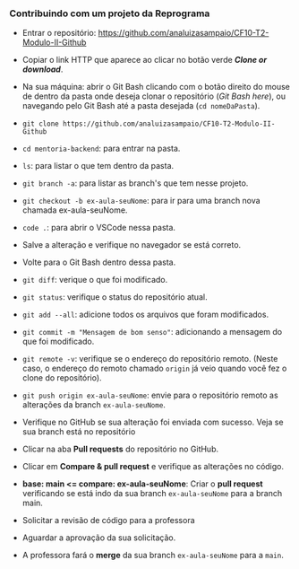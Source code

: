### Contribuindo com um projeto da Reprograma
- Entrar o repositório: https://github.com/analuizasampaio/CF10-T2-Modulo-II-Github
- Copiar o link HTTP que aparece ao clicar no botão verde ***Clone or download***.
- Na sua máquina: abrir o Git Bash clicando com o botão direito do mouse de dentro da pasta onde deseja clonar o repositório (*Git Bash here*), ou navegando pelo Git Bash até a pasta desejada (`cd nomeDaPasta`).
- `git clone https://github.com/analuizasampaio/CF10-T2-Modulo-II-Github`
- `cd mentoria-backend`: para entrar na pasta.
- `ls`: para listar o que tem dentro da pasta.
- `git branch -a`: para listar as branch's que tem nesse projeto.
- `git checkout -b ex-aula-seuNome`: para ir para uma branch nova chamada ex-aula-seuNome.
- `code .`: para abrir o VSCode nessa pasta.

- Salve a alteração e verifique no navegador se está correto.
- Volte para o Git Bash dentro dessa pasta.
- `git diff`: verique o que foi modificado.
- `git status`: verifique o status do repositório atual.
- `git add --all`: adicione todos os arquivos que foram modificados.
- `git commit -m "Mensagem de bom senso"`: adicionando a mensagem do que foi modificado.
- `git remote -v`: verifique se o endereço do repositório remoto. (Neste caso, o endereço do remoto chamado `origin` já veio quando você fez o clone do repositório).
- `git push origin ex-aula-seuNome`: envie para o repositório remoto as alterações da branch `ex-aula-seuNome`.
- Verifique no GitHub se sua alteração foi enviada com sucesso. Veja se sua branch está no repositório
- Clicar na aba **Pull requests** do repositório no GitHub.
- Clicar em **Compare & pull request** e verifique as alterações no código.
- **base: main <= compare: ex-aula-seuNome**: Criar o **pull request** verificando se está indo da sua branch `ex-aula-seuNome` para a branch main.
- Solicitar a revisão de código para a professora 
- Aguardar a aprovação da sua solicitação.
- A professora fará o **merge** da sua branch `ex-aula-seuNome` para a `main`.
